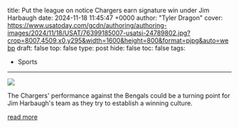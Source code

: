 title: Put the league on notice Chargers earn signature win under Jim Harbaugh
date: 2024-11-18 11:45:47 +0000
author: "Tyler Dragon"
cover: https://www.usatoday.com/gcdn/authoring/authoring-images/2024/11/18/USAT/76399185007-usatsi-24789802.jpg?crop=8007,4509,x0,y295&width=1600&height=800&format=pjpg&auto=webp
draft: false
top: false
type: post
hide: false
toc: false
tags:
  - Sports
---

![](https://www.usatoday.com/gcdn/authoring/authoring-images/2024/11/18/USAT/76399185007-usatsi-24789802.jpg?crop=8007,4509,x0,y295&width=1600&height=800&format=pjpg&auto=webp)

The Chargers' performance against the Bengals could be a turning point for Jim Harbaugh's team as they try to establish a winning culture.

[read more](https://www.usatoday.com/story/sports/nfl/chargers/2024/11/18/chargers-earn-signature-win-under-jim-harbaugh/76396985007/)
